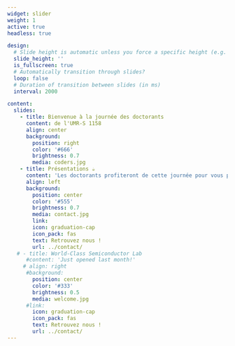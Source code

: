 ```yaml
---
widget: slider
weight: 1
active: true
headless: true

design:
  # Slide height is automatic unless you force a specific height (e.g. '400px')
  slide_height: ''
  is_fullscreen: true
  # Automatically transition through slides?
  loop: false
  # Duration of transition between slides (in ms)
  interval: 2000

content:
  slides:
    - title: Bienvenue à la journée des doctorants
      content: de l'UMR-S 1158
      align: center
      background:
        position: right
        color: '#666'
        brightness: 0.7
        media: coders.jpg
    - title: Présentations ☕️
      content: 'Les doctorants profiteront de cette journée pour vous présenter leur thèse et les travaux qu'ils ont réalisé'
      align: left
      background:
        position: center
        color: '#555'
        brightness: 0.7
        media: contact.jpg
        link:
        icon: graduation-cap
        icon_pack: fas
        text: Retrouvez nous !
        url: ../contact/
   # - title: World-Class Semiconductor Lab
      #content: 'Just opened last month!'
     # align: right
      #background:
        position: center
        color: '#333'
        brightness: 0.5
        media: welcome.jpg
      #link:
        icon: graduation-cap
        icon_pack: fas
        text: Retrouvez nous !
        url: ../contact/
---
```

